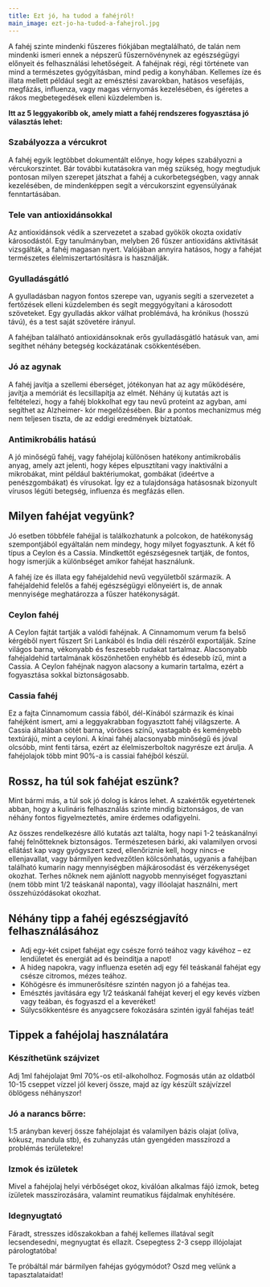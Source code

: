 ```yaml
---
title: Ezt jó, ha tudod a fahéjról!
main_image: ezt-jo-ha-tudod-a-fahejrol.jpg
---
```


A fahéj szinte mindenki fűszeres fiókjában megtalálható, de talán nem mindenki
ismeri ennek a népszerű fűszernövénynek az egészségügyi előnyeit és
felhasználási lehetőségeit. A fahéjnak régi, régi története van mind a
természetes gyógyításban, mind pedig a konyhában. Kellemes íze és illata mellett
például segít az emésztési zavarokban, hatásos vesefájás, megfázás, influenza,
vagy magas vérnyomás kezelésében, és ígéretes a rákos megbetegedések elleni
küzdelemben is.

**Itt az 5 leggyakoribb ok, amely miatt a fahéj rendszeres fogyasztása jó
választás lehet:**

### Szabályozza a vércukrot

A fahéj egyik legtöbbet dokumentált előnye, hogy képes szabályozni a
vércukorszintet. Bár további kutatásokra van még szükség, hogy megtudjuk
pontosan milyen szerepet játszhat a fahéj a cukorbetegségben, vagy annak
kezelésében, de mindenképpen segít a vércukorszint egyensúlyának fenntartásában.

### Tele van antioxidánsokkal

Az antioxidánsok védik a szervezetet a szabad gyökök okozta oxidatív
károsodástól. Egy tanulmányban, melyben 26 fűszer antioxidáns aktivitását
vizsgálták, a fahéj magasan nyert. Valójában annyira hatásos, hogy a fahéjat
természetes élelmiszertartósításra is használják.

### Gyulladásgátló

A gyulladásban nagyon fontos szerepe van, ugyanis segíti a szervezetet a
fertőzések elleni küzdelemben és segít meggyógyítani a károsodott szöveteket.
Egy gyulladás akkor válhat problémává, ha krónikus (hosszú távú), és a test
saját szövetére irányul.

A fahéjban található antioxidánsoknak erős gyulladásgátló hatásuk van, ami
segíthet néhány betegség kockázatának csökkentésében.

### Jó az agynak

A fahéj javítja a szellemi éberséget, jótékonyan hat az agy működésére, javítja
a memóriát és lecsillapítja az elmét. Néhány új kutatás azt is feltételezi, hogy
a fahéj blokkolhat egy tau nevű proteint az agyban, ami segíthet az Alzheimer-
kór megelőzésében. Bár a pontos mechanizmus még nem teljesen tiszta, de az
eddigi eredmények bíztatóak.

### Antimikrobális hatású

A jó minőségű fahéj, vagy fahéjolaj különösen hatékony antimikrobális anyag,
amely azt jelenti, hogy képes elpusztítani vagy inaktiválni a mikrobákat, mint
például baktériumokat, gombákat (ideértve a penészgombákat) és vírusokat. Így ez
a tulajdonsága hatásosnak bizonyult vírusos légúti betegség, influenza és
megfázás ellen.

## Milyen fahéjat vegyünk?

Jó esetben többféle fahéjjal is találkozhatunk a polcokon, de hatékonyság
szempontjából egyáltalán nem mindegy, hogy milyet fogyasztunk. A két fő típus a
Ceylon és a Cassia. Mindkettőt egészségesnek tartják, de fontos, hogy ismerjük a
különbséget amikor fahéjat használunk.

A fahéj íze és illata egy fahéjaldehid nevű vegyületből származik. A
fahéjaldehid felelős a fahéj egészségügyi előnyeiért is, de annak mennyisége
meghatározza a fűszer hatékonyságát.

### Ceylon fahéj

A Ceylon fajtát tartják a valódi fahéjnak. A Cinnamomum verum fa belső kérgéből
nyert fűszert Sri Lankából és India déli részéről exportálják. Színe világos
barna, vékonyabb és feszesebb rudakat tartalmaz. Alacsonyabb fahéjaldehid
tartalmának köszönhetően enyhébb és édesebb ízű, mint a Cassia. A Ceylon
fahéjnak nagyon alacsony a kumarin tartalma, ezért a fogyasztása sokkal
biztonságosabb.

### Cassia fahéj

Ez a fajta Cinnamomum cassia fából, dél-Kínából származik és kínai fahéjként
ismert, ami a leggyakrabban fogyasztott fahéj világszerte. A Cassia általában
sötét barna, vöröses színű, vastagabb és keményebb textúrájú, mint a ceyloni. A
kínai fahéj alacsonyabb minőségű és jóval olcsóbb, mint fenti társa, ezért az
élelmiszerboltok nagyrésze ezt árulja. A fahéjolajok több mint 90%-a is cassiai
fahéjból készül.

## Rossz, ha túl sok fahéjat eszünk?

Mint bármi más, a túl sok jó dolog is káros lehet. A szakértők egyetértenek
abban, hogy a kulináris felhasználás szinte mindig biztonságos, de van néhány
fontos figyelmeztetés, amire érdemes odafigyelni.

Az összes rendelkezésre álló kutatás azt találta, hogy napi 1-2 teáskanálnyi
fahéj felnőtteknek biztonságos. Természetesen bárki, aki valamilyen orvosi
ellátást kap vagy gyógyszert szed, ellenőriznie kell, hogy nincs-e
ellenjavallat, vagy bármilyen kedvezőtlen kölcsönhatás, ugyanis a fahéjban
található kumarin nagy mennyiségben májkárosodást és vérzékenységet okozhat.
Terhes nőknek nem ajánlott nagyobb mennyiséget fogyasztani (nem több mint 1/2
teáskanál naponta), vagy illóolajat használni, mert összehúzódásokat okozhat.

## Néhány tipp a fahéj egészségjavító felhasználásához

*   Adj egy-két csipet fahéjat egy csésze forró teához vagy kávéhoz – ez
    lendületet és energiát ad és beindítja a napot!
*   A hideg napokra, vagy influenza esetén adj egy fél teáskanál fahéjat
    egy csésze citromos, mézes teához.
*   Köhögésre és immunerősítésre szintén nagyon jó a fahéjas tea.
*   Emésztés javítására egy 1/2 teáskanál fahéjat keverj el egy kevés
    vízben vagy teában, és fogyaszd el a keveréket!
*   Súlycsökkentésre és anyagcsere fokozására szintén igyál fahéjas teát!

## Tippek a fahéjolaj használatára

### Készíthetünk szájvizet

Adj 1ml fahéjolajat 9ml 70%-os etil-alkoholhoz. Fogmosás után az oldatból 10-15
cseppet vízzel jól keverj össze, majd az így készült szájvízzel öblögess
néhányszor!

### Jó a narancs bőrre:

1:5 arányban keverj össze fahéjolajat és valamilyen bázis olajat (olíva, kókusz,
mandula stb), és zuhanyzás után gyengéden masszírozd a problémás területekre!

### Izmok és izületek

Mivel a fahéjolaj helyi vérbőséget okoz, kiválóan alkalmas fájó izmok, beteg
ízületek masszírozására, valamint reumatikus fájdalmak enyhítésére.

### Idegnyugtató

Fáradt, stresszes időszakokban a fahéj kellemes illatával segít lecsendesedni,
megnyugtat és ellazít. Csepegtess 2-3 csepp illójolajat párologtatóba!

Te próbáltál már bármilyen fahéjas gyógymódot? Oszd meg velünk a tapasztalataidat!


